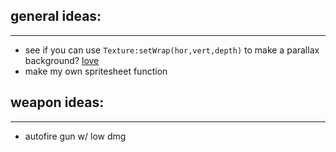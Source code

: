 ## general ideas:
---
- see if you can use `Texture:setWrap(hor,vert,depth)` to make a parallax background? [love](https://love2d.org/wiki/Texture:setWrap)
- make my own spritesheet function


## weapon ideas:
---
- autofire gun w/ low dmg